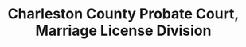 ---
layout: repo
title: "Charleston County Probate Court, Marriage License Division"
id: 1922
permalink: repos/1922/
---